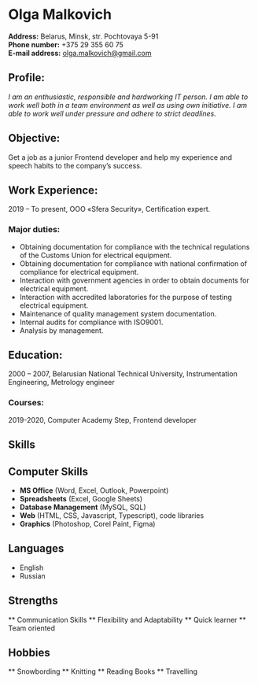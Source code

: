 # Olga Malkovich  
**Address:** Belarus, Minsk, str. Pochtovaya 5-91  
**Phone number:** +375 29 355 60 75  
**E-mail address:** olga.malkovich@gmail.com

## Profile:
_I am an enthusiastic, responsible and hardworking IT person. I am able to work well both in a team environment as well as using own initiative. I am able to work well under pressure and adhere to strict deadlines._

## Objective:
Get a job as a junior Frontend developer and help my experience and speech habits to the company’s success.

## Work Experience:
2019 – To present, OOO «Sfera Security», Certification expert.

### Major duties:
* Obtaining documentation for compliance with the technical regulations of the Customs Union for electrical equipment.
* Obtaining documentation for compliance with national confirmation of compliance for electrical equipment.
* Interaction with government agencies in order to obtain documents for electrical equipment.
* Interaction with accredited laboratories for the purpose of testing electrical equipment.
* Maintenance of quality management system documentation.
* Internal audits for compliance with ISO9001.
* Analysis by management.

## Education:
2000 – 2007, Belarusian National Technical University, Instrumentation Engineering, Metrology engineer

### Courses:
2019-2020, Computer Academy Step, Frontend developer

## Skills
## Computer Skills
* **MS Office** (Word, Excel, Outlook, Powerpoint)
* **Spreadsheets** (Excel, Google Sheets)
* **Database Management** (MySQL, SQL)
* **Web** (HTML, CSS, Javascript, Typescript), code libraries
* **Graphics** (Photoshop, Corel Paint, Figma)

## Languages
* English
* Russian

## Strengths
** Communication Skills
** Flexibility and Adaptability
** Quick learner
** Team oriented

## Hobbies
** Snowbording
** Knitting
** Reading Books
** Travelling
